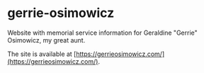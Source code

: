 # gerrie-osimowicz

Website with memorial service information for Geraldine "Gerrie" Osimowicz, my great aunt. 

The site is available at [https://gerrieosimowicz.com/](https://gerrieosimowicz.com/).
